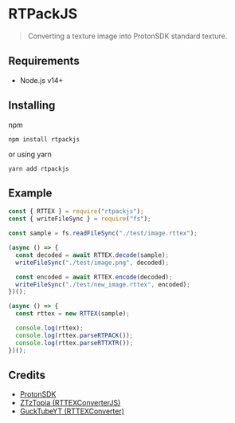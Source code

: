 # RTPackJS

> Converting a texture image into ProtonSDK standard texture.

## Requirements

- Node.js v14+

## Installing

npm

`npm install rtpackjs`

or using yarn

`yarn add rtpackjs`

## Example

```js
const { RTTEX } = require("rtpackjs");
const { writeFileSync } = require("fs");

const sample = fs.readFileSync("./test/image.rttex");

(async () => {
  const decoded = await RTTEX.decode(sample);
  writeFileSync("./test/image.png", decoded);

  const encoded = await RTTEX.encode(decoded);
  writeFileSync("./test/new_image.rttex", encoded);
})();

(async () => {
  const rttex = new RTTEX(sample);

  console.log(rttex);
  console.log(rttex.parseRTPACK());
  console.log(rttex.parseRTTXTR());
})();
```

## Credits

- [ProtonSDK](https://github.com/SethRobinson/proton/)
- [ZTzTopia (RTTEXConverterJS)](https://github.com/ZTzTopia/RTTEXConverterJS)
- [GuckTubeYT (RTTEXConverter)](https://github.com/GuckTubeYT/RTTEXConverter)

